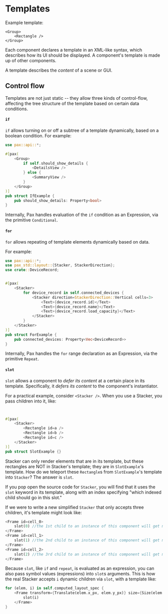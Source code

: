 # Templates


Example template:
```
<Group>
    <Rectangle />
</Group>
```

Each component declares a template in an XML-like syntax, which describes how its UI should be displayed.  A component's template is made up of other components.

A template describes the _content_ of a scene or GUI.

## Control flow

Templates are not just static -- they allow three kinds of control-flow, affecting the tree structure of the template based on certain data conditions.

#### `if`

`if` allows turning on or off a subtree of a template dynamically, based on a boolean condition.  For example:


```rust
use pax::api::*;

#[pax(
    <Group>
        if self.should_show_details {
            <DetailsView />
        } else {
            <SummaryView />
        }
    </Group>
)]
pub struct IfExample {
    pub should_show_details: Property<bool>
}
```

Internally, Pax handles evaluation of the `if` condition as an Expression, via the primitive `Conditional`.  

#### `for`

`for` allows repeating of template elements dynamically based on data.  

For example:



```rust
use pax::api::*;
use pax_std::layout::{Stacker, StackerDirection};
use crate::DeviceRecord;


#[pax(
    <Stacker>
        for device_record in self.connected_devices {
            <Stacker direction=StackerDirection::Vertical cells=3>
                <Text>{device_record.id}</Text>
                <Text>{device_record.name}</Text>
                <Text>{device_record.load_capacity}</Text>
            </Stacker>
        }
    </Stacker>
)]
pub struct ForExample {
    pub connected_devices: Property<Vec<DeviceRecord>>
}
```

Internally, Pax handles the `for` range declaration as an Expression, via the primitive `Repeat`.  


#### `slot`
`slot` allows a component to _defer its content_ at a certain place in its template.  Specifically, it _defers its content_ to the component's instantiator.

For a practical example, consider `<Stacker />`.  When you use a Stacker, you pass children into it, like:
```rust


#[pax(
    <Stacker>
        <Rectangle id=a />
        <Rectangle id=b />
        <Rectangle id=c />
    </Stacker>
)]
pub struct SlotExample {}
```

Stacker can only render elements that are in its template, but these rectangles are NOT in Stacker's template; they are in `SlotExample`'s template.  How do we teleport these `Rectangle`s from `SlotExample`'s template into `Stacker`?  The answer is `slot`.

If you pop open the source code for `Stacker`, you will find that it uses the `slot` keyword in its template, along with an index specifying "which indexed child should go in this slot."

If we were to write a new simplified `Stacker` that only accepts three children, it's template might look like:

```rust
<Frame id=cell_0>
    slot(0) //the 1st child to an instance of this component will get mounted here
</Frame>
<Frame id=cell_1>
    slot(1) //the 2nd child to an instance of this component will get mounted here
</Frame>
<Frame id=cell_2>
    slot(2) //the 3rd child to an instance of this component will get mounted here
</Frame>
```

Because `slot`, like `if` and `repeat`, is evaluated as an expression, you can also pass symbol values (expressions) into `slot`s arguments.  This is how the real Stacker accepts `i` dynamic children via `slot`, with a template like: 

```rust
for (elem, i) in self.computed_layout_spec {
    <Frame transform={Translate(elem.x_px, elem.y_px)} size={Size(elem.width_px, elem.height_px)}>
        slot(i)
    </Frame>
}
```